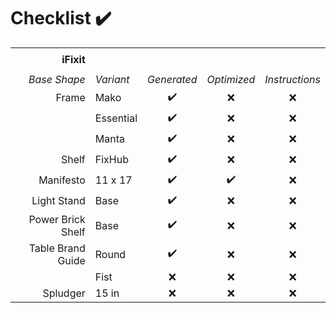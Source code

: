# Checklist :heavy_check_mark:
||||||
| --: | :-- | :-: | :-: | :-: |
||||||
|**iFixit** |||||
||||||
| *Base Shape* | *Variant* | *Generated* | *Optimized* | *Instructions* |
| Frame        | Mako             | :heavy_check_mark: | :x: | :x: |
|              | Essential        | :heavy_check_mark: | :x: | :x: |
|              | Manta            | :heavy_check_mark: | :x: | :x: |
| Shelf        | FixHub           | :heavy_check_mark: | :x: | :x: |
| Manifesto    | 11 x 17          | :heavy_check_mark: | :heavy_check_mark: | :x: |
| Light Stand  | Base             | :heavy_check_mark: | :x: | :x: |
| Power Brick Shelf | Base        | :heavy_check_mark: | :x: | :x: |
| Table Brand Guide | Round       | :heavy_check_mark: | :x: | :x: |
|              | Fist             | :x: | :x: | :x: |
| Spludger     | 15 in            | :x: | :x: | :x: |